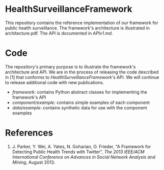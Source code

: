 # HealthSurveillanceFramework
This repository contains the reference implementation of our framework for public health surveillance. The framework's architecture is illustrated in architecture.pdf. The API is documented in *APIv1.md*.

# Code
The repository's primary purpose is to illustrate the framework's architecture and API. We are in the process of releasing the code described in [1] that conforms to *HealthSurveillanceFramework*'s API. We will continue to release additional code with new publications.

* *framework*: contains Python abstract classes for implementing the framework's API
* *component/example*: contains simple examples of each component
* *data/example*: contains synthetic data for use with the component examples

# References
1. J. Parker, Y. Wei, A. Yates, N. Goharian, O. Frieder, "A Framework for Detecting Public Health Trends with Twitter", *The 2013 IEEE/ACM International Conference on Advances in Social Network Analysis and Mining*, August 2013.
